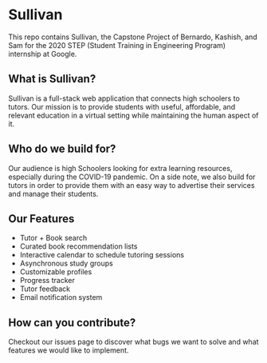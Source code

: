 # Sullivan

This repo contains Sullivan, the Capstone Project of Bernardo, Kashish, and Sam for the 2020 STEP (Student Training in Engineering
Program) internship at Google.

## What is Sullivan?

Sullivan is a full-stack web application that connects high schoolers to tutors. Our mission is to provide students with useful,
affordable, and relevant education in a virtual setting while maintaining the human aspect of it.

## Who do we build for?

Our audience is high Schoolers looking for extra learning resources, especially during the COVID-19 pandemic. On a side note,
we also build for tutors in order to provide them with an easy way to advertise their services and manage their students.

## Our Features

* Tutor + Book search
* Curated book recommendation lists
* Interactive calendar to schedule tutoring sessions
* Asynchronous study groups
* Customizable profiles
* Progress tracker
* Tutor feedback
* Email notification system

## How can you contribute?

Checkout our issues page to discover what bugs we want to solve and what features we would like to implement.

